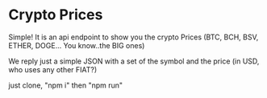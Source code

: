 # Crypto Prices
Simple! It is an api endpoint to show you the crypto Prices (BTC, BCH, BSV, ETHER, DOGE... You know..the BIG ones)

We reply just a simple JSON with a set of the symbol and the price (in USD, who uses any other FIAT?)

just clone, "npm i" then "npm run"
